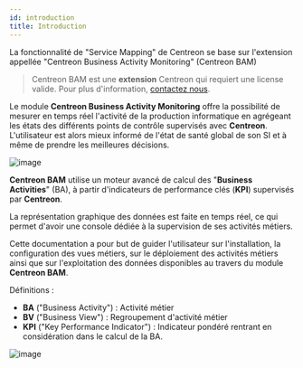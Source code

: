 ```yaml
---
id: introduction
title: Introduction
---
```


La fonctionnalité de "Service Mapping" de Centreon se base sur l'extension appellée "Centreon Business 
Activity Monitoring" (Centreon BAM)

> Centreon BAM est une **extension** Centreon qui requiert une license valide. Pour plus d'information,
> [contactez nous](sales@centreon.com).


Le module **Centreon Business Activity Monitoring** offre la possibilité
de mesurer en temps réel l\'activité de la production informatique en
agrégeant les états des différents points de contrôle supervisés avec
**Centreon**. L\'utilisateur est alors mieux informé de l\'état de santé
global de son SI et à même de prendre les meilleures décisions.

![image](assets/service-mapping/about/overview.png)

**Centreon BAM** utilise un moteur avancé de calcul des \"**Business
Activities**\" (BA), à partir d\'indicateurs de performance clés
(**KPI**) supervisés par **Centreon**.

La représentation graphique des données est faite en temps réel, ce qui
permet d\'avoir une console dédiée à la supervision de ses activités
métiers.

Cette documentation a pour but de guider l\'utilisateur sur
l\'installation, la configuration des vues métiers, sur le déploiement
des activités métiers ainsi que sur l\'exploitation des données
disponibles au travers du module **Centreon BAM**.

Définitions :

-   **BA** (\"Business Activity\") : Activité métier
-   **BV** (\"Business View\") : Regroupement d\'activité métier
-   **KPI** (\"Key Performance Indicator\") : Indicateur pondéré
    rentrant en considération dans le calcul de la BA.

![image](assets/service-mapping/about/ba_detailed.png)
